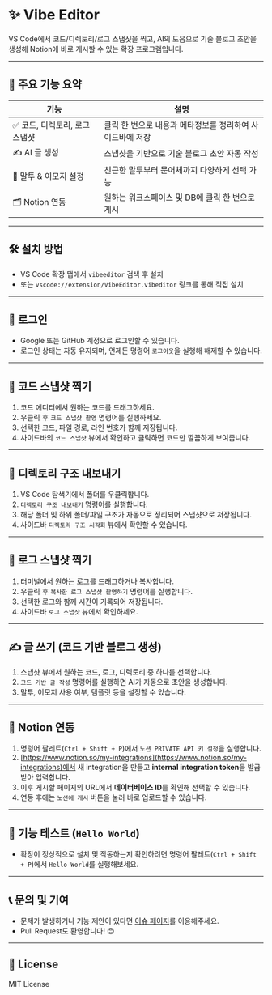 # ✨ Vibe Editor

VS Code에서 코드/디렉토리/로그 스냅샷을 찍고, AI의 도움으로 기술 블로그 초안을 생성해 Notion에 바로 게시할 수 있는 확장 프로그램입니다.

---

## 🚀 주요 기능 요약

| 기능                           | 설명                                                      |
| ------------------------------ | --------------------------------------------------------- |
| ✅ 코드, 디렉토리, 로그 스냅샷 | 클릭 한 번으로 내용과 메타정보를 정리하여 사이드바에 저장 |
| ✍️ AI 글 생성                  | 스냅샷을 기반으로 기술 블로그 초안 자동 작성              |
| 🧠 말투 & 이모지 설정          | 친근한 말투부터 문어체까지 다양하게 선택 가능             |
| 🗂️ Notion 연동                 | 원하는 워크스페이스 및 DB에 클릭 한 번으로 게시           |

---

## 🛠️ 설치 방법

- VS Code 확장 탭에서 `vibeeditor` 검색 후 설치
- 또는 `vscode://extension/VibeEditor.vibeditor` 링크를 통해 직접 설치

---

## 🔐 로그인

- Google 또는 GitHub 계정으로 로그인할 수 있습니다.
- 로그인 상태는 자동 유지되며, 언제든 명령어 `로그아웃`을 실행해 해제할 수 있습니다.

---

## 📸 코드 스냅샷 찍기

1. 코드 에디터에서 원하는 코드를 드래그하세요.
2. 우클릭 후 `코드 스냅샷 촬영` 명령어를 실행하세요.
3. 선택한 코드, 파일 경로, 라인 번호가 함께 저장됩니다.
4. 사이드바의 `코드 스냅샷` 뷰에서 확인하고 클릭하면 코드만 깔끔하게 보여줍니다.

---

## 🌳 디렉토리 구조 내보내기

1. VS Code 탐색기에서 폴더를 우클릭합니다.
2. `디렉토리 구조 내보내기` 명령어를 실행합니다.
3. 해당 폴더 및 하위 폴더/파일 구조가 자동으로 정리되어 스냅샷으로 저장됩니다.
4. 사이드바 `디렉토리 구조 시각화` 뷰에서 확인할 수 있습니다.

---

## 🧾 로그 스냅샷 찍기

1. 터미널에서 원하는 로그를 드래그하거나 복사합니다.
2. 우클릭 후 `복사한 로그 스냅샷 촬영하기` 명령어를 실행합니다.
3. 선택한 로그와 함께 시간이 기록되어 저장됩니다.
4. 사이드바 `로그 스냅샷` 뷰에서 확인하세요.

---

## ✍️ 글 쓰기 (코드 기반 블로그 생성)

1. 스냅샷 뷰에서 원하는 코드, 로그, 디렉토리 중 하나를 선택합니다.
2. `코드 기반 글 작성` 명령어를 실행하면 AI가 자동으로 초안을 생성합니다.
3. 말투, 이모지 사용 여부, 템플릿 등을 설정할 수 있습니다.

---

## 🔗 Notion 연동

1. 명령어 팔레트(`Ctrl + Shift + P`)에서 `노션 PRIVATE API 키 설정`을 실행합니다.
2. [https://www.notion.so/my-integrations](https://www.notion.so/my-integrations)에서 새 integration을 만들고 **internal integration token**을 발급받아 입력합니다.
3. 이후 게시할 페이지의 URL에서 **데이터베이스 ID**를 확인해 선택할 수 있습니다.
4. 연동 후에는 `노션에 게시` 버튼을 눌러 바로 업로드할 수 있습니다.

---

## 🧪 기능 테스트 (`Hello World`)

- 확장이 정상적으로 설치 및 작동하는지 확인하려면 명령어 팔레트(`Ctrl + Shift + P`)에서 `Hello World`를 실행해보세요.

---

## 📞 문의 및 기여

- 문제가 발생하거나 기능 제안이 있다면 [이슈 페이지](https://github.com/your-org/vibe-editor/issues)를 이용해주세요.
- Pull Request도 환영합니다! 😊

---

## 🧠 License

MIT License
